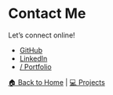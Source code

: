 
# Contact Me

Let’s connect online!

- [GitHub](https://github.com/ShalluCa10)
-  [LinkedIn](https://www.linkedin.com/in/shallu-sameera-aa5b85280/)
- [/ Portfolio](https://yourportfolio.link)

[🏠 Back to Home](./index.md) | [💻 Projects](./projects.md)

